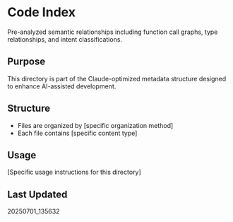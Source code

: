 # Code Index

Pre-analyzed semantic relationships including function call graphs, type relationships, and intent classifications.

## Purpose
This directory is part of the Claude-optimized metadata structure designed to enhance AI-assisted development.

## Structure
- Files are organized by [specific organization method]
- Each file contains [specific content type]

## Usage
[Specific usage instructions for this directory]

## Last Updated
20250701_135632
